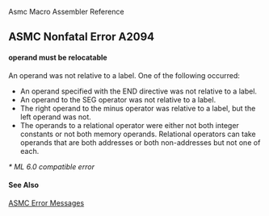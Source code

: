 Asmc Macro Assembler Reference

## ASMC Nonfatal Error A2094

#### operand must be relocatable

An operand was not relative to a label. One of the following occurred:

- An operand specified with the END directive was not relative to a label.
- An operand to the SEG operator was not relative to a label.
- The right operand to the minus operator was relative to a label, but the left operand was not.
- The operands to a relational operator were either not both integer constants or not both memory operands. Relational operators can take operands that are both addresses or both non-addresses but not one of each.

_* ML 6.0 compatible error_

#### See Also

[ASMC Error Messages](readme.md)